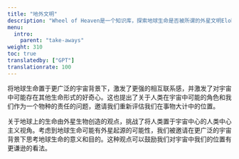 ```yaml
---
title: "地外文明"
description: "Wheel of Heaven是一个知识库，探索地球生命是否被所谓的外星文明Elohim有意识地设计的工作假设。"
menu:
  intro:
    parent: "take-aways"
weight: 310
toc: true
translatedby: ["GPT"]
translationrate: 100
---
```


将地球生命置于更广泛的宇宙背景下，激发了更强的相互联系感，并激发了对宇宙中可能存在其他生命形式的好奇心。这也提出了关于人类在宇宙中可能的角色和我们作为一个物种的责任的问题，邀请我们重新评估我们在事物大计中的位置。

关于地球上的生命由外星生物创造的观点，挑战了将人类置于宇宙中心的人类中心主义视角。考虑到地球生命可能有外星起源的可能性，我们被邀请在更广泛的宇宙背景下思考地球生命的意义和目的。这种观点可以鼓励我们对宇宙中我们的位置有更谦逊的看法。
